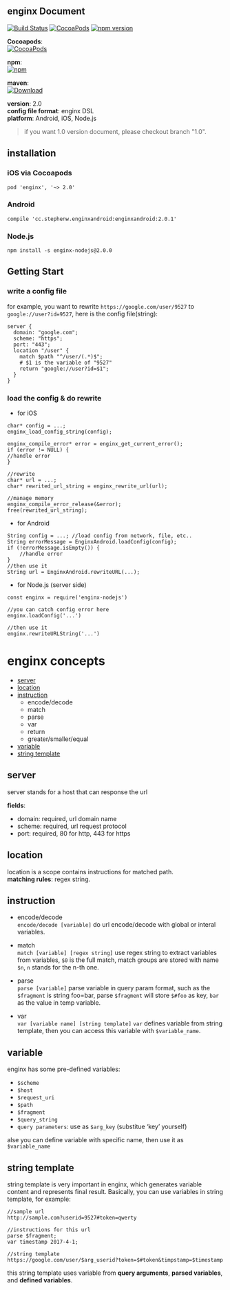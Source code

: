 enginx Document
---
[![Build Status](https://travis-ci.org/stephenwzl/enginx.svg?branch=master)](https://travis-ci.org/stephenwzl/enginx) [![CocoaPods](https://img.shields.io/cocoapods/v/enginx.svg)](https://github.com/stephenwzl/enginx)  [![npm version](https://badge.fury.io/js/enginx-nodejs.svg)](https://www.npmjs.com/package/enginx-nodejs)    

**Cocoapods**:  
[![CocoaPods](https://img.shields.io/cocoapods/dt/enginx.svg)]()

**npm**:   
[![npm](https://img.shields.io/npm/dt/enginx-nodejs.svg)](https://github.com/stephenwzl/enginx)

**maven**:  
[![Download](https://api.bintray.com/packages/stephenw/maven/enginxAndroid/images/download.svg) ](https://bintray.com/stephenw/maven/enginxAndroid/_latestVersion)

**version**: 2.0  
**config file format**: enginx DSL  
**platform**: Android, iOS, Node.js   

> if you want 1.0 version document, please checkout branch "1.0".  

## installation  

### iOS via Cocoapods 
```
pod 'enginx', '~> 2.0'
```  
### Android 
```
compile 'cc.stephenw.enginxandroid:enginxandroid:2.0.1'
```

### Node.js  
```
npm install -s enginx-nodejs@2.0.0
``` 

## Getting Start 

### write a config file  
for example, you want to rewrite `https://google.com/user/9527` to `google://user?id=9527`, here is the config file(string):  

```
server {
  domain: "google.com";
  scheme: "https";
  port: "443";
  location "/user" {
    match $path "^/user/(.*)$";
    # $1 is the variable of "9527"
    return "google://user?id=$1";
  }
}
```
### load the config & do rewrite 

* for iOS

```
char* config = ...;
enginx_load_config_string(config);

enginx_compile_error* error = enginx_get_current_error();
if (error != NULL) {
//handle error
}

//rewrite
char* url = ...;
char* rewrited_url_string = enginx_rewrite_url(url);

//manage memory
enginx_compile_error_release(&error);
free(rewrited_url_string);
```

* for Android 

```
String config = ...; //load config from network, file, etc..
String errorMessage = EnginxAndroid.loadConfig(config);
if (!errorMessage.isEmpty()) {
	//handle error
}
//then use it
String url = EnginxAndroid.rewriteURL(...);
```

* for Node.js (server side)

```
const enginx = require('enginx-nodejs')

//you can catch config error here
enginx.loadConfig('...')

//then use it
enginx.rewriteURLString('...')

```

# enginx concepts
* [server](#server)
* [location](#location)
* [instruction](#instruction)
	* encode/decode
	* match
	* parse
	* var
	* return
	* greater/smaller/equal
* [variable](#variable)
* [string template](#string-template)

## server
server stands for a host that can response the url  

**fields**:  

* domain: required, url domain name
* scheme: required, url request protocol
* port: required, 80 for http, 443 for https

## location
location is a scope contains instructions for matched path.  
**matching rules**: regex string.  

## instruction

* encode/decode  
`encode/decode [variable]`
do url encode/decode with global or interal variables.

* match   
`match [variable] [regex string]`
use regex string to extract variables from variables, `$0` is the full match, match groups are stored with name `$n`, `n` stands for the n-th one.

* parse  
`parse [variable]`
parse variable in query param format, such as the `$fragment` is string foo=bar, parse `$fragment` will store `$#foo` as key, `bar` as the value in temp variable. 

* var  
`var [variable name] [string template]`
`var` defines variable from string template, then you can access this variable with `$variable_name`. 

## variable
enginx has some pre-defined variables:  

* `$scheme`
* `$host`
* `$request_uri`
* `$path`
* `$fragment`
* `$query_string` 
* `query parameters`: use as `$arg_key` (substitue ‘key’ yourself)

alse you can define variable with specific name, then use it as `$variable_name`

## string template
string template is very important in enginx, which generates variable content and represents final result. Basically, you can use variables in string template, for example:  

```
//sample url
http://sample.com?userid=9527#token=qwerty

//instructions for this url 
parse $fragment;
var timestamp 2017-4-1;

//string template
https://google.com/user/$arg_userid?token=$#token&timpstamp=$timestamp
``` 
this string template uses variable from **query arguments**, **parsed variables**, and **defined variables**.
